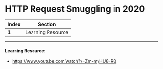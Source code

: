 # HTTP Request Smuggling in 2020
Index | Section
--- | ---
**1** | Learning Resource

___


#### Learning Resource: 

* https://www.youtube.com/watch?v=Zm-myHU8-RQ
